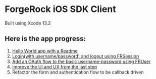 # ForgeRock iOS SDK Client

Built using Xcode 13.2


## Here is the app progress:
1. [Hello World app with a Readme](https://github.com/vahancouver/fr-sdk-client/tree/0fb0dc356e3913d107db7e842f876aaa908db342)
2. [Login(with username/password) and logout using FRSession](https://github.com/vahancouver/fr-sdk-client/tree/d3de056d2b8887e0c3533bfad4c5bb11c50026c0)
3. [Add an OAuth flow to the basic username-password using FRUser](https://github.com/vahancouver/fr-sdk-client/tree/6be2cb8706583a045cdb4cf5edc4b5100d2fe960)
4. [Improve the UI and UX from the last step ](https://github.com/vahancouver/fr-sdk-client/tree/92c04827f016fb730555891fe31a77ef6dac543b)
5. Refactor the form and authentication flow to be callback driven
